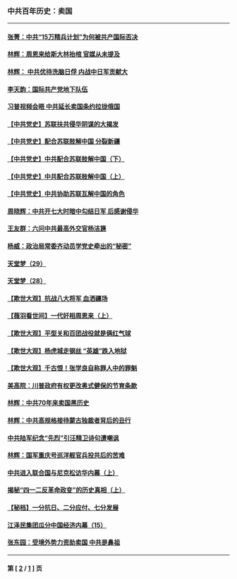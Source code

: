 ### 中共百年历史：卖国
---
#### [张菁：中共“15万精兵计划”为何被共产国际否决](../../pages/nf1176117/n13967677.md?06250430) 
#### [林辉：周恩来给斯大林抬棺 官媒从未提及](../../pages/nf1176117/n13961173.md?06250430) 
#### [林辉： 中共优待洗脑日俘 内战中日军贡献大](../../pages/nf1176117/n13624644.md?06250430) 
#### [李天韵：国际共产党地下队伍](../../pages/nf1176117/n13611808.md?06250430) 
#### [习普视频会晤 中共延长卖国条约拉拢俄国](../../pages/nf1176117/n13060971.md?06250430) 
#### [【中共党史】苏联扶共侵华阴谋的大揭发](../../pages/nf1176117/n13056050.md?06250430) 
#### [【中共党史】配合苏联肢解中国 分裂新疆](../../pages/nf1176117/n13040700.md?06250430) 
#### [【中共党史】中共配合苏联肢解中国（下）](../../pages/nf1176117/n13035660.md?06250430) 
#### [【中共党史】中共配合苏联肢解中国（上）](../../pages/nf1176117/n13030262.md?06250430) 
#### [【中共党史】中共协助苏联瓦解中国的角色](../../pages/nf1176117/n13018109.md?06250430) 
#### [周晓辉：中共开七大时暗中勾结日军 后感谢侵华](../../pages/nf1176117/n12921960.md?06250430) 
#### [王友群：六问中共最高外交官杨洁篪](../../pages/nf1176117/n12836495.md?06250430) 
#### [杨威：政治局常委齐动员学党史牵出的“秘密”](../../pages/nf1176117/n12764642.md?06250430) 
#### [天堂梦（29）](../../pages/nf1176117/n12408465.md?06250430) 
#### [天堂梦（28）](../../pages/nf1176117/n12408309.md?06250430) 
#### [【欺世大观】抗战八大将军 血洒疆场](../../pages/nf1176117/n12357044.md?06250430) 
#### [【薇羽看世间】一代奸相周恩来（上）](../../pages/nf1176117/n12401109.md?06250430) 
#### [【欺世大观】平型关和百团战役就是俩红气球](../../pages/nf1176117/n12359157.md?06250430) 
#### [【欺世大观】杨虎城走钢丝 “英雄”跌入地狱](../../pages/nf1176117/n12358840.md?06250430) 
#### [【欺世大观】千古恨！张学良自称罪人中的罪魁](../../pages/nf1176117/n12358629.md?06250430) 
#### [美高院：川普政府有权更改奥式健保的节育条款](../../pages/nf1176117/n12242171.md?06250430) 
#### [林辉：中共70年来卖国黑历史](../../pages/nf1176117/n11552181.md?06250430) 
#### [林辉：中共高规格接待蒙古独裁者背后的丑行](../../pages/nf1176117/n11225005.md?06250430) 
#### [中共陆军纪念“先烈”引汪精卫诗句遭嘲讽](../../pages/nf1176117/n11153345.md?06250430) 
#### [林辉：国军重庆号巡洋舰官兵投共后的苦难](../../pages/nf1176117/n10997801.md?06250430) 
#### [中共进入联合国与尼克松访华内幕（上）](../../pages/nf1176117/n10138788.md?06250430) 
#### [揭秘“四一二反革命政变”的历史真相（上）](../../pages/nf1176117/n9996650.md?06250430) 
#### [【秘档】一分抗日、二分应付、七分发展](../../pages/nf1176117/n9331484.md?06250430) 
#### [江泽民集团瓜分中国经济内幕（15）](../../pages/nf1176117/n9268584.md?06250430) 
#### [张东园：受境外势力资助卖国 中共是鼻祖](../../pages/nf1176117/n9272480.md?06250430) 

---
#### 第 [ [2](./2.md?06250430) / [1](./1.md?06250430) ] 页
